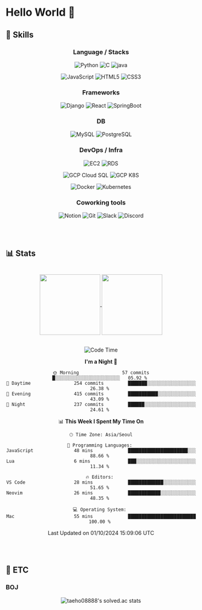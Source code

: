 # Hello World 👋

## 🔧 Skills

<div align="center">

### Language / Stacks

![Python](https://img.shields.io/badge/Python-3776AB?style=for-the-badge&logo=Python&logoColor=white)
![C](https://img.shields.io/badge/C-A8B9CC?style=for-the-badge&logo=C&logoColor=white)
![java](https://img.shields.io/badge/java-E86914?style=for-the-badge&logo=Java&logoColor=white)
</br>

![JavaScript](https://img.shields.io/badge/JavaScript-F7DF1E?style=for-the-badge&logo=JavaScript&logoColor=white)
![HTML5](https://img.shields.io/badge/HTML5-E34F26?style=for-the-badge&logo=HTML5&logoColor=white)
![CSS3](https://img.shields.io/badge/CSS3-1572B6?style=for-the-badge&logo=CSS3&logoColor=white)

### Frameworks

![Django](https://img.shields.io/badge/Django-092E20?style=for-the-badge&logo=Django&logoColor=white)
![React](https://img.shields.io/badge/React-61DAFB?style=for-the-badge&logo=React&logoColor=black)
![SpringBoot](https://img.shields.io/badge/SpringBoot-6DB33F?style=for-the-badge&logo=SpringBoot&logoColor=white)

### DB

![MySQL](https://img.shields.io/badge/MySQL-4479A1?style=for-the-badge&logo=MySQL&logoColor=white)
![PostgreSQL](https://img.shields.io/badge/PostgreSQL-4169E1?style=for-the-badge&logo=PostgreSQL&logoColor=white)

### DevOps / Infra

![EC2](https://img.shields.io/badge/AWS_EC2-FF9900?style=for-the-badge&logo=AmazonEC2&logoColor=white)
![RDS](https://img.shields.io/badge/AWS_RDS-527FFF?style=for-the-badge&logo=AmazonRDS&logoColor=white)
</br>

![GCP Cloud SQL](https://img.shields.io/badge/Cloud_SQL-4285F4?style=for-the-badge&logo=googlecloud&logoColor=white)
![GCP K8S](https://img.shields.io/badge/Google_Kubernetes_Engine-4285F4?style=for-the-badge&logo=googlecloud&logoColor=white)
</br>

![Docker](https://img.shields.io/badge/Docker-2496ED?style=for-the-badge&logo=Docker&logoColor=white)
![Kubernetes](https://img.shields.io/badge/Kubernetes-326CE5?style=for-the-badge&logo=Kubernetes&logoColor=white)

### Coworking tools

![Notion](https://img.shields.io/badge/Notion-000000?style=for-the-badge&logo=Notion&logoColor=white)
![Git](https://img.shields.io/badge/Git-F05032?style=for-the-badge&logo=Git&logoColor=white)
![Slack](https://img.shields.io/badge/Slack-4A154B?style=for-the-badge&logo=Slack&logoColor=white)
![Discord](https://img.shields.io/badge/Discord-5865F2?style=for-the-badge&logo=Discord&logoColor=white)

</div>
</br></br>

## 📊 Stats

<div align="center">

</br>
<a href="https://github.com/taeho0888">
<img align="center" height=160 src="https://github-readme-stats.vercel.app/api?username=taeho0888&show_icons=true&bg_color=00000000" />
</a>
<a href="https://github.com/taeho0888">
<img align="center" height=160 src="https://github-readme-stats.vercel.app/api/top-langs/?username=taeho0888&langs_count=6&hide=C&layout=compact" />
</a>
</br></br>

<!--START_SECTION:waka-->
![Code Time](http://img.shields.io/badge/Code%20Time-543%20hrs%2058%20mins-blue)

**I'm a Night 🦉** 

```text
🌞 Morning                57 commits          █░░░░░░░░░░░░░░░░░░░░░░░░   05.92 % 
🌆 Daytime                254 commits         ███████░░░░░░░░░░░░░░░░░░   26.38 % 
🌃 Evening                415 commits         ███████████░░░░░░░░░░░░░░   43.09 % 
🌙 Night                  237 commits         ██████░░░░░░░░░░░░░░░░░░░   24.61 % 
```


📊 **This Week I Spent My Time On** 

```text
🕑︎ Time Zone: Asia/Seoul

💬 Programming Languages: 
JavaScript               48 mins             ██████████████████████░░░   88.66 % 
Lua                      6 mins              ███░░░░░░░░░░░░░░░░░░░░░░   11.34 % 

🔥 Editors: 
VS Code                  28 mins             █████████████░░░░░░░░░░░░   51.65 % 
Neovim                   26 mins             ████████████░░░░░░░░░░░░░   48.35 % 

💻 Operating System: 
Mac                      55 mins             █████████████████████████   100.00 % 
```


 Last Updated on 01/10/2024 15:09:06 UTC
<!--END_SECTION:waka-->
</div>
</br></br>

## 🎸 ETC

### BOJ

<div align="center">

![taeho08888's solved.ac stats](https://github-readme-solvedac.hyp3rflow.vercel.app/api/?handle=taeho0888)

</div>
